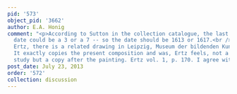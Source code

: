 ```yaml
---
pid: '573'
object_pid: '3662'
author: E.A. Honig
comment: "<p>According to Sutton in the collection catalogue, the last figure in the
  date could be a 3 or a 7 -- so the date should be 1613 or 1617.<br />As noted by
  Ertz, there is a related drawing in Leipzig, Museum der bildenden Kunste, inv. #NI.465a.
  It exactly copies the present composition and was, Ertz feels, not a preparatory
  study but a copy after the painting. Ertz vol. 1, p. 170. I agree with that assessment.</p>"
post_date: July 23, 2013
order: '572'
collection: discussion
---
```

